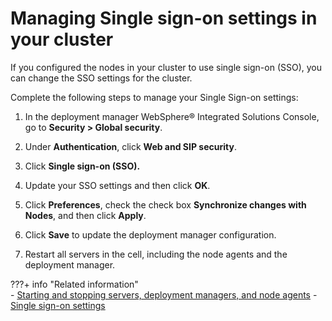 # Managing Single sign-on settings in your cluster

If you configured the nodes in your cluster to use single sign-on (SSO), you can change the SSO settings for the cluster.

Complete the following steps to manage your Single Sign-on settings:

1.  In the deployment manager WebSphere® Integrated Solutions Console, go to **Security > Global security**.

2.  Under **Authentication**, click **Web and SIP security**.

3.  Click **Single sign-on (SSO).**

4.  Update your SSO settings and then click **OK**.

5.  Click **Preferences**, check the check box **Synchronize changes with Nodes**, and then click **Apply**.

6.  Click **Save** to update the deployment manager configuration.

7.  Restart all servers in the cell, including the node agents and the deployment manager.

???+ info "Related information"  
    -   [Starting and stopping servers, deployment managers, and node agents](../../stopstart.md)
    -   [Single sign-on settings](https://www.ibm.com/docs/en/was-nd/8.5.5?topic=webseal-single-sign-settings)

